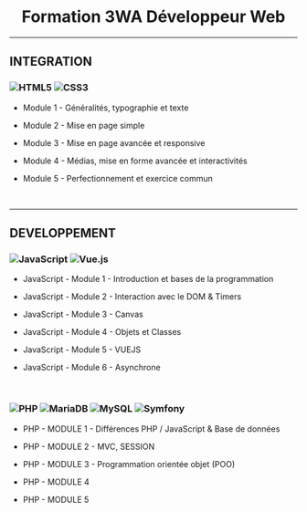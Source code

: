 <h1 align="center">Formation 3WA Développeur Web</h1>

---

## INTEGRATION

### ![HTML5](https://img.shields.io/badge/html5-%23E34F26.svg?logo=html5&logoColor=white&style=for-the-badge) ![CSS3](https://img.shields.io/badge/css3-%231572B6.svg?logo=css3&logoColor=white&style=for-the-badge) 

- Module 1 - Généralités, typographie et texte

- Module 2 - Mise en page simple

- Module 3 - Mise en page avancée et responsive

- Module 4 - Médias, mise en forme avancée et interactivités

- Module 5 - Perfectionnement et exercice commun

&nbsp;

---

## DEVELOPPEMENT

### ![JavaScript](https://img.shields.io/badge/javascript-%23323330.svg?logo=javascript&logoColor=%23F7DF1E&style=for-the-badge) ![Vue.js](https://img.shields.io/badge/vuejs-%2335495e.svg?logo=vuedotjs&logoColor=%234FC08D&style=for-the-badge)


- JavaScript - Module 1 - Introduction et bases de la programmation

- JavaScript - Module 2 - Interaction avec le DOM & Timers

- JavaScript - Module 3 - Canvas

- JavaScript - Module 4 - Objets et Classes

- JavaScript - Module 5 - VUEJS

- JavaScript - Module 6 - Asynchrone

&nbsp;

### ![PHP](https://img.shields.io/badge/php-%23777BB4.svg?logo=php&logoColor=white&style=for-the-badge) ![MariaDB](https://img.shields.io/badge/MariaDB-003545?logo=mariadb&logoColor=white&style=for-the-badge) ![MySQL](https://img.shields.io/badge/mysql-%2300f.svg?logo=mysql&logoColor=white&style=for-the-badge) ![Symfony](https://img.shields.io/badge/symfony-%23000000.svg?logo=symfony&logoColor=white&style=for-the-badge)

- PHP - MODULE 1 - Différences PHP / JavaScript & Base de données

- PHP - MODULE 2 - MVC, SESSION

- PHP - MODULE 3 - Programmation orientée objet (POO)

- PHP - MODULE 4

- PHP - MODULE 5
